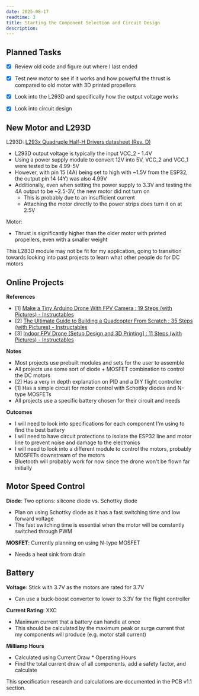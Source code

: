 ```yaml
---
date: 2025-08-17
readtime: 3
title: Starting the Component Selection and Circuit Design
description: 
---
```


## Planned Tasks

- [x] Review old code and figure out where I last ended
- [x] Test new motor to see if it works and how powerful the thrust is compared to old motor with 3D printed propellers
- [x] Look into the L293D and specifically how the output voltage works
- [x] Look into circuit design


## New Motor and L293D 

L293D: [L293x Quadruple Half-H Drivers datasheet (Rev. D)](https://www.ti.com/lit/ds/symlink/l293.pdf)

- L293D output voltage is typically the input VCC_2 - 1.4V
- Using a power supply module to convert 12V into 5V, VCC_2 and VCC_1 were tested to be 4.99-5V
- However, with pin 15 (4A) being set to high with ~1.5V from the ESP32, the output pin 14 (4Y) was also 4.99V 
- Additionally, even when setting the power supply to 3.3V and testing the 4A output to be ~2.5-3V, the new motor did not turn on
	- This is probably due to an insufficient current
	- Attaching the motor directly to the power strips does turn it on at 2.5V

Motor:
- Thrust is significantly higher than the older motor with printed propellers, even with a smaller weight

This L283D module may not be fit for my application, going to transition towards looking into past projects to learn what other people do for DC motors



## Online Projects

**References**
- \[1] [Make a Tiny Arduino Drone With FPV Camera : 19 Steps (with Pictures) - Instructables](https://www.instructables.com/Make-a-Tiny-Arduino-Drone-With-FPV-Camera/)
- \[2] [The Ultimate Guide to Building a Quadcopter From Scratch : 35 Steps (with Pictures) - Instructables](https://www.instructables.com/The-Ultimate-Guide-to-Building-a-Quadcopter-From-S/)
- \[3] [Indoor FPV Drone [Setup,Design and 3D Printing] : 11 Steps (with Pictures) - Instructables](https://www.instructables.com/Indoor-FPV-Drone-SetupDesign-and-3D-Printing/)

**Notes**
- Most projects use prebuilt modules and sets for the user to assemble
- All projects use some sort of diode + MOSFET combination to control the DC motors
- \[2] Has a very in depth explanation on PID and a DIY flight controller
- \[1] Has a simple circuit for motor control with Schottky diodes and N-type MOSFETs 
- All projects use a specific battery chosen for their circuit and needs

**Outcomes**
- I will need to look into specifications for each component I'm using to find the best battery
- I will need to have circuit protections to isolate the ESP32 line and motor line to prevent noise and damage to the electronics
- I will need to look into a different module to control the motors, probably MOSFETs downstream of the motors
- Bluetooth will probably work for now since the drone won't be flown far initially



## Motor Speed Control

**Diode**: Two options: silicone diode vs. Schottky diode
- Plan on using Schottky diode as it has a fast switching time and low forward voltage
- The fast switching time is essential when the motor will be constantly switched through PWM

**MOSFET**: Currently planning on using N-type MOSFET
- Needs a heat sink from drain


## Battery

**Voltage**: Stick with 3.7V as the motors are rated for 3.7V
- Can use a buck-boost converter to lower to 3.3V for the flight controller

**Current Rating**: XXC
- Maximum current that a battery can handle at once
- This should be calculated by the maximum peak or surge current that my components will produce (e.g. motor stall current)

**Milliamp Hours**
- Calculated using Current Draw \* Operating Hours
- Find the total current draw of all components, add a safety factor, and calculate

This specification research and calculations are documented in the PCB v1.1 section.